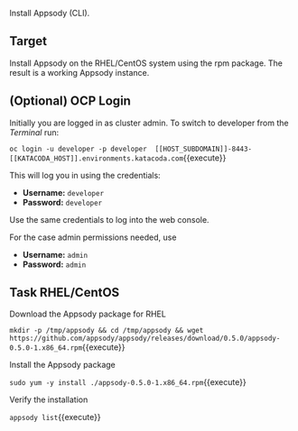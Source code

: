 Install Appsody (CLI).

## Target

Install Appsody on the RHEL/CentOS system using the rpm package. The result is a working Appsody instance.

## (Optional) OCP Login

Initially you are logged in as cluster admin. To switch to developer from the _Terminal_ run:

``oc login -u developer -p developer  [[HOST_SUBDOMAIN]]-8443-[[KATACODA_HOST]].environments.katacoda.com``{{execute}}

This will log you in using the credentials:

* **Username:** ``developer``
* **Password:** ``developer``

Use the same credentials to log into the web console.

For the case admin permissions needed, use

* **Username:** ``admin``
* **Password:** ``admin``


## Task RHEL/CentOS

Download the Appsody package for RHEL

`mkdir -p /tmp/appsody && cd /tmp/appsody && wget https://github.com/appsody/appsody/releases/download/0.5.0/appsody-0.5.0-1.x86_64.rpm`{{execute}}

Install the Appsody package

`sudo yum -y install ./appsody-0.5.0-1.x86_64.rpm`{{execute}}

Verify the installation

`appsody list`{{execute}}




